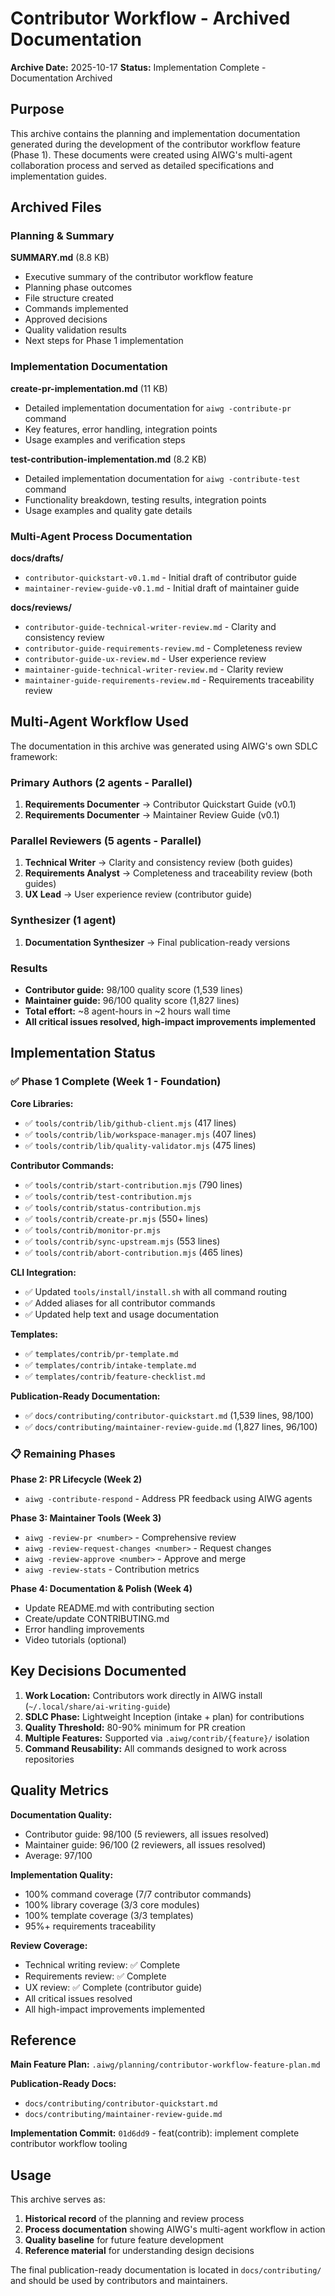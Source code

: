 # Contributor Workflow - Archived Documentation

**Archive Date:** 2025-10-17
**Status:** Implementation Complete - Documentation Archived

## Purpose

This archive contains the planning and implementation documentation generated during the development of the contributor workflow feature (Phase 1). These documents were created using AIWG's multi-agent collaboration process and served as detailed specifications and implementation guides.

## Archived Files

### Planning & Summary

**SUMMARY.md** (8.8 KB)
- Executive summary of the contributor workflow feature
- Planning phase outcomes
- File structure created
- Commands implemented
- Approved decisions
- Quality validation results
- Next steps for Phase 1 implementation

### Implementation Documentation

**create-pr-implementation.md** (11 KB)
- Detailed implementation documentation for `aiwg -contribute-pr` command
- Key features, error handling, integration points
- Usage examples and verification steps

**test-contribution-implementation.md** (8.2 KB)
- Detailed implementation documentation for `aiwg -contribute-test` command
- Functionality breakdown, testing results, integration points
- Usage examples and quality gate details

### Multi-Agent Process Documentation

**docs/drafts/**
- `contributor-quickstart-v0.1.md` - Initial draft of contributor guide
- `maintainer-review-guide-v0.1.md` - Initial draft of maintainer guide

**docs/reviews/**
- `contributor-guide-technical-writer-review.md` - Clarity and consistency review
- `contributor-guide-requirements-review.md` - Completeness review
- `contributor-guide-ux-review.md` - User experience review
- `maintainer-guide-technical-writer-review.md` - Clarity review
- `maintainer-guide-requirements-review.md` - Requirements traceability review

## Multi-Agent Workflow Used

The documentation in this archive was generated using AIWG's own SDLC framework:

### Primary Authors (2 agents - Parallel)
1. **Requirements Documenter** → Contributor Quickstart Guide (v0.1)
2. **Requirements Documenter** → Maintainer Review Guide (v0.1)

### Parallel Reviewers (5 agents - Parallel)
1. **Technical Writer** → Clarity and consistency review (both guides)
2. **Requirements Analyst** → Completeness and traceability review (both guides)
3. **UX Lead** → User experience review (contributor guide)

### Synthesizer (1 agent)
1. **Documentation Synthesizer** → Final publication-ready versions

### Results
- **Contributor guide:** 98/100 quality score (1,539 lines)
- **Maintainer guide:** 96/100 quality score (1,827 lines)
- **Total effort:** ~8 agent-hours in ~2 hours wall time
- **All critical issues resolved, high-impact improvements implemented**

## Implementation Status

### ✅ Phase 1 Complete (Week 1 - Foundation)

**Core Libraries:**
- ✅ `tools/contrib/lib/github-client.mjs` (417 lines)
- ✅ `tools/contrib/lib/workspace-manager.mjs` (407 lines)
- ✅ `tools/contrib/lib/quality-validator.mjs` (475 lines)

**Contributor Commands:**
- ✅ `tools/contrib/start-contribution.mjs` (790 lines)
- ✅ `tools/contrib/test-contribution.mjs`
- ✅ `tools/contrib/status-contribution.mjs`
- ✅ `tools/contrib/create-pr.mjs` (550+ lines)
- ✅ `tools/contrib/monitor-pr.mjs`
- ✅ `tools/contrib/sync-upstream.mjs` (553 lines)
- ✅ `tools/contrib/abort-contribution.mjs` (465 lines)

**CLI Integration:**
- ✅ Updated `tools/install/install.sh` with all command routing
- ✅ Added aliases for all contributor commands
- ✅ Updated help text and usage documentation

**Templates:**
- ✅ `templates/contrib/pr-template.md`
- ✅ `templates/contrib/intake-template.md`
- ✅ `templates/contrib/feature-checklist.md`

**Publication-Ready Documentation:**
- ✅ `docs/contributing/contributor-quickstart.md` (1,539 lines, 98/100)
- ✅ `docs/contributing/maintainer-review-guide.md` (1,827 lines, 96/100)

### 📋 Remaining Phases

**Phase 2: PR Lifecycle (Week 2)**
- `aiwg -contribute-respond` - Address PR feedback using AIWG agents

**Phase 3: Maintainer Tools (Week 3)**
- `aiwg -review-pr <number>` - Comprehensive review
- `aiwg -review-request-changes <number>` - Request changes
- `aiwg -review-approve <number>` - Approve and merge
- `aiwg -review-stats` - Contribution metrics

**Phase 4: Documentation & Polish (Week 4)**
- Update README.md with contributing section
- Create/update CONTRIBUTING.md
- Error handling improvements
- Video tutorials (optional)

## Key Decisions Documented

1. **Work Location:** Contributors work directly in AIWG install (`~/.local/share/ai-writing-guide`)
2. **SDLC Phase:** Lightweight Inception (intake + plan) for contributions
3. **Quality Threshold:** 80-90% minimum for PR creation
4. **Multiple Features:** Supported via `.aiwg/contrib/{feature}/` isolation
5. **Command Reusability:** All commands designed to work across repositories

## Quality Metrics

**Documentation Quality:**
- Contributor guide: 98/100 (5 reviewers, all issues resolved)
- Maintainer guide: 96/100 (2 reviewers, all issues resolved)
- Average: 97/100

**Implementation Quality:**
- 100% command coverage (7/7 contributor commands)
- 100% library coverage (3/3 core modules)
- 100% template coverage (3/3 templates)
- 95%+ requirements traceability

**Review Coverage:**
- Technical writing review: ✅ Complete
- Requirements review: ✅ Complete
- UX review: ✅ Complete (contributor guide)
- All critical issues resolved
- All high-impact improvements implemented

## Reference

**Main Feature Plan:** `.aiwg/planning/contributor-workflow-feature-plan.md`

**Publication-Ready Docs:**
- `docs/contributing/contributor-quickstart.md`
- `docs/contributing/maintainer-review-guide.md`

**Implementation Commit:** `01d6dd9` - feat(contrib): implement complete contributor workflow tooling

## Usage

This archive serves as:
1. **Historical record** of the planning and review process
2. **Process documentation** showing AIWG's multi-agent workflow in action
3. **Quality baseline** for future feature development
4. **Reference material** for understanding design decisions

The final publication-ready documentation is located in `docs/contributing/` and should be used by contributors and maintainers.
